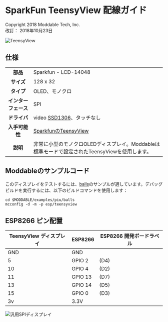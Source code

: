 # SparkFun TeensyView 配線ガイド
Copyright 2018 Moddable Tech, Inc.<BR>
改訂： 2018年10月23日

![TeensyView](images/teensyview.jpg)

## 仕様

| | |
| :---: | :--- |
| **部品** | Sparkfun - LCD-14048
| **サイズ** | 128 x 32
| **タイプ** | OLED、モノクロ
|**インターフェース** | SPI
|**ドライバ** | video [SSD1306](../../documentation/drivers/ssd1306/ssd1306.md)、タッチなし
|**入手可能性** | [SparkfunのTeensyView](https://www.sparkfun.com/products/14048)
|**説明** | 非常に小型のモノクロOLEDディスプレイ。Moddableは[標準](https://learn.sparkfun.com/tutorials/teensyview-hookup-guide)モードで設定されたTeensyViewを使用します。

## Moddableのサンプルコード

このディスプレイをテストするには、[balls](../../examples/piu/balls/)のサンプルが適しています。デバッグビルドを実行するには、以下のビルドコマンドを使用します：

```
cd $MODDABLE/examples/piu/balls
mcconfig -d -m -p esp/teensyview
```

## ESP8266 ピン配置

| TeensyView ディスプレイ | ESP8266 | ESP8266 開発ボードラベル
| --- | --- | --- |
| GND | GND |
| 5 | GPIO 2 | (D4)
| 10 | GPIO 4 | (D2)
| 11 | GPIO 13 | (D7)
| 13 | GPIO 14 | (D5)
| 15 | GPIO 0 | (D3)
| 3v | 3.3V |

![汎用SPIディスプレイ](images/teensyview-wiring.jpg)
